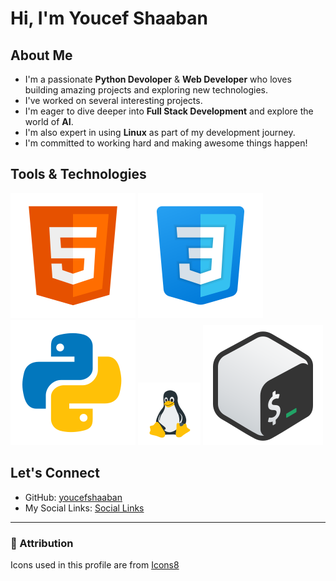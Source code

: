 #  Hi, I'm Youcef Shaaban

##  About Me

-  I'm a passionate **Python Devoloper** & **Web Developer** who loves building amazing projects and exploring new technologies.
-  I've worked on several interesting projects.  
-  I'm eager to dive deeper into **Full Stack Development** and explore the world of **AI**.
-  I'm also expert in using **Linux** as part of my development journey.
-  I'm committed to working hard and making awesome things happen!

##  Tools & Technologies
![HTML](icons8-html-5.svg)
![CSS](icons8-css-logo-100.svg)
![Python](icons8-python.svg)
![Linux](icons8-linux-100.png)
![Bash](icons8-bash.svg)

##  Let's Connect

- GitHub: [youcefshaaban](https://github.com/youcefshaaban)
- My Social Links: [Social Links](https://youcefshaaban.github.io/social-links)

---

### 📎 Attribution
Icons used in this profile are from [Icons8](https://icons8.com)
